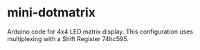 mini-dotmatrix
==============

Arduino code for 4x4 LED matrix display. This configuration uses multiplexing with a Shift Register 74hc595.
